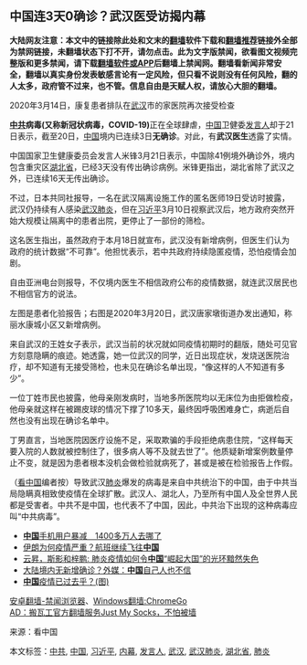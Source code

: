  <h2>中国连3天0确诊？武汉医受访揭内幕</h2> <div class="notice"><b>大陆网友注意：本文中的链接除此处和文末的<a href="https://github.com/bannedbook/fanqiang" >翻墙</a>软件下载和<a href="https://github.com/killgcd/justmysocks/blob/master/README.md">翻墙推荐</a>链接外全部为禁网链接，未翻墙状态下打不开，请勿点击。此为文字版禁闻，欲看图文视频完整版和更多禁闻，请下载<a href="https://github.com/bannedbook/fanqiang">翻墙软件或APP</a>后翻墙上禁闻网。翻墙看新闻非常安全，翻墙以真实身份发表敏感言论有一定风险，但只看不说则没有任何风险，翻的人太多，政府管不过来，也不管。信息自由是天赋人权，请放心大胆的翻墙。</b></div>  <div class="entry"> <p id="conimg">2020年3月14日，康复患者排队在<a href="https://www.bannedbook.org/bnews/tag/%e6%ad%a6%e6%b1%89/" class="st_tag internal_tag" rel="tag" title="标签 武汉 下的日志">武汉</a>市的家医院再次接受检查</p> <p><strong><a href="https://www.bannedbook.org/bnews/tag/%e4%b8%ad%e5%85%b1/" class="st_tag internal_tag" rel="tag" title="标签 中共 下的日志">中共</a>病毒(又称新冠状病毒，COVID-19)</strong>正在全球肆虐，<span class='wp_keywordlink_affiliate'><a href="https://www.bannedbook.org/" title="中国" target="_blank">中国</a></span>卫健委<a href="https://www.bannedbook.org/bnews/tag/%E5%8F%91%E8%A8%80%E4%BA%BA/" class="st_tag internal_tag" rel="tag" title="标签 发言人 下的日志">发言人</a>却于21日表示，截至20日，<a href="https://www.bannedbook.org/bnews/tag/%E4%B8%AD%E5%9B%BD/" class="st_tag internal_tag" rel="tag" title="标签 中国 下的日志">中国</a>境内已连续3日<strong>无确诊</strong>。对此，有<strong>武汉医生</strong>透露了实情。</p> <p>中国国家卫生健康委员会发言人米锋3月21日表示，中国除41例境外确诊外，境内包含重灾区<a href="https://www.bannedbook.org/bnews/tag/%E6%B9%96%E5%8C%97%E7%9C%81/" class="st_tag internal_tag" rel="tag" title="标签 湖北省 下的日志">湖北省</a>，已经3天没有传出确诊病例。米锋更指出，湖北省除了武汉之外，已连续16天无传出确诊。</p> <p>不过，日本共同社报导，一名在武汉隔离设施工作的匿名医师19日受访时披露，武汉仍持续有人感染<a href="https://www.bannedbook.org/bnews/tag/%e6%ad%a6%e6%b1%89%e8%82%ba%e7%82%8e/" class="st_tag internal_tag" rel="tag" title="标签 武汉肺炎 下的日志">武汉肺炎</a>，但在<a href="https://www.bannedbook.org/bnews/tag/%e4%b9%a0%e8%bf%91%e5%b9%b3/" class="st_tag internal_tag" rel="tag" title="标签 习近平 下的日志">习近平</a>3月10日视察武汉后，地方政府突然开始大规模让隔离中的患者出院，更停止了一部份的筛检。</p>  <p>这名医生指出，虽然政府于本月18日就宣布，武汉没有新增病例，但医生们认为政府的统计数据“不可靠”。他担忧表示，若中共政府持续隐匿疫情，恐怕疫情会加剧。</p> <p>自由亚洲电台则报导，不仅境内医生不相信政府公布的疫情数据，就连武汉居民也不相信官方的说法。</p> <p>左图是患者化验报告；右图是2020年3月20日，武汉唐家墩街道办发出通知，称丽水康城小区又新增病例。&nbsp;</p> <p>来自武汉的王姓女子表示，武汉当前的状况就如同疫情初期时的翻版，随处可见官方刻意隐瞒的痕迹。她透露，她一位武汉的同学，近日出现症状，发烧送医院治疗，却不知道有无接受筛检，也未见在确诊名单出现，“像这样的人不知道有多少”。</p>  <p>一位丁姓市民也披露，他母亲刚发病时，当地多所医院均以无床位为由拒做检疫，他母亲就这样在被踢皮球的情况下撑了10多天，最终因呼吸困难身亡，病逝后自然也没有出现在确诊名单中。</p> <p>丁男直言，当地医院因医疗设施不足，采取欺骗的手段拒绝病患住院，“这样每天要入院的人数就被控制住了，很多病人等不及就去世了”。他质疑新增案例数量停止不变，就是因为患者根本没机会做检验就病死了，甚或是被在检验报告上作假。</p> <p>（<span class='wp_keywordlink_affiliate'><a href="https://www.secretchina.com/" title="看中国" target="_blank">看中国</a></span>编者按）导致武汉<a href="https://www.bannedbook.org/bnews/tag/%e8%82%ba%e7%82%8e/" class="st_tag internal_tag" rel="tag" title="标签 肺炎 下的日志">肺炎</a>爆发的病毒是来自中共统治下的中国，由于中共当局隐瞒真相致使疫情在全球扩散。武汉人、湖北人，乃至所有中国人及全世界人民都是受害者。中共不是中国，也代表不了中国，因此，中共治下出现的这种病毒应叫“中共病毒”。</p> <ul class='op-related-articles' title='相关阅读'> <li><a href='https://www.bannedbook.org/bnews/comments/20200322/1298158.html' target='_blank'><b>中国</b>手机用户暴减　1400多万人去哪了</a></li> <li><a href='https://www.bannedbook.org/bnews/cbnews/20200322/1298147.html' target='_blank'>伊朗为何疫情严重？航班继续飞往<b>中国</b></a></li> <li><a href='https://www.bannedbook.org/bnews/baitai/20200322/1298079.html' target='_blank'>云昇，斯影和梓鹏: 肺炎疫情如何令<b>中国</b>“崛起大国”的光环黯然失色</a></li> <li><a href='https://www.bannedbook.org/bnews/cnnews/20200322/1298066.html' target='_blank'>大陆境内无新增确诊？外媒：<b>中国</b>自己人也不信</a></li> <li><a href='https://www.bannedbook.org/bnews/comments/20200322/1298050.html' target='_blank'><b>中国</b>疫情已过去乎？(图)</a></li> </ul> <div class="texttj"> <a href="https://github.com/bannedbook/fanqiang/wiki/%E5%AE%89%E5%8D%93%E7%BF%BB%E5%A2%99-%E7%A6%81%E9%97%BB%E6%B5%8F%E8%A7%88%E5%99%A8" target="_blank">安卓翻墙-禁闻浏览器</a>、<a href="https://github.com/bannedbook/fanqiang/wiki/Chrome%E4%B8%80%E9%94%AE%E7%BF%BB%E5%A2%99%E5%8C%85" target="_blank">Windows翻墙:ChromeGo</a><br/> <a href="https://github.com/killgcd/justmysocks/blob/master/README.md" target="_blank">AD：搬瓦工官方翻墙服务Just My Socks，不怕被墙</a> </div><p> 来源：看中国 </p> <a name='sharetosocial'></a>           </div><!--END ENTRY--> <div class="postfooter"> <div>本文标签：<a href="https://www.bannedbook.org/bnews/tag/%e4%b8%ad%e5%85%b1/" rel="tag">中共</a>, <a href="https://www.bannedbook.org/bnews/tag/%E4%B8%AD%E5%9B%BD/" rel="tag">中国</a>, <a href="https://www.bannedbook.org/bnews/tag/%e4%b9%a0%e8%bf%91%e5%b9%b3/" rel="tag">习近平</a>, <a href="https://www.bannedbook.org/bnews/tag/%E5%86%85%E5%B9%95/" rel="tag">内幕</a>, <a href="https://www.bannedbook.org/bnews/tag/%E5%8F%91%E8%A8%80%E4%BA%BA/" rel="tag">发言人</a>, <a href="https://www.bannedbook.org/bnews/tag/%e6%ad%a6%e6%b1%89/" rel="tag">武汉</a>, <a href="https://www.bannedbook.org/bnews/tag/%e6%ad%a6%e6%b1%89%e8%82%ba%e7%82%8e/" rel="tag">武汉肺炎</a>, <a href="https://www.bannedbook.org/bnews/tag/%E6%B9%96%E5%8C%97%E7%9C%81/" rel="tag">湖北省</a>, <a href="https://www.bannedbook.org/bnews/tag/%e8%82%ba%e7%82%8e/" rel="tag">肺炎</a></div>  </div><!--END POSTFOOTER--> 